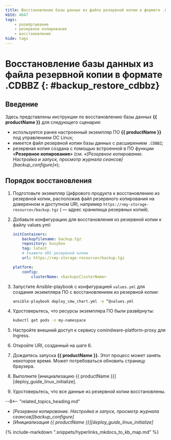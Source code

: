 ```yaml
---
title: Восстановление базы данных из файла резервной копии в формате .CDBBZ
kbId: 4647
tags: 
    - развёртывание
    - резервное копирование
    - восстановление
hide: tags
---
```


# Восстановление базы данных из файла резервной копии в формате .CDBBZ {: #backup_restore_cdbbz}

## Введение

Здесь представлены инструкции по восстановлению базы данных **{{ productName }}** для следующего сценария:

- используется ранее настроенный экземпляр ПО **{{ productName }}** под управлением ОС Linux;
- имеется файл резервной копии базы данных с расширением `.CDBBZ`;
- резервная копия создана с помощью встроенной в ПО функции «**Резервное копирование**» (см. *«[Резервное копирование. Настройка и запуск, просмотр журнала сеансов][backup_configure]»*);

## Порядок восстановления

1. Подготовьте экземпляр Цифрового продукта к восстановлению из резервной копии, расположив файл резервного копирования на доверенном и доступном URI, например `https://<my-storage-resource>/backup.tgz` (<my-storage-resource> — адрес хранилища резервных копий).
2. Добавьте конфигурацию для восстановления из резервной копии к файлу values.yml:

    ``` yaml
    initContainers:
        backupfilename: backup.tgz
        repository: busybox
        tag: latest
        # Укажите URI резервной копии
        url: https://<my-storage-resource>/backup.tgz
    
    platform:
        config:
            clusterName: <backupsClusterName>
    ```

4. Запустите Ansible-playbook с конфигурацией `values.yml` для создания экземпляра ПО с восстановлением из резервной копии:

    ``` sh
    ansible-playbook deploy_cmw_chart.yml -e “@values.yml
    ```
5. Удостоверьтесь, что ресурсы экземпляра ПО были развёрнуты:

    ``` sh
    kubectl get pods -n my-namespace
    ```
6. Настройте внешний доступ к сервису comindware-platform-proxy для Ingress.
7. Откройте URI, созданный на шаге 6.
20. Дождитесь запуска **{{ productName }}**. Этот процесс может занять некоторое время. Может потребоваться обновить страницу браузера.
21. Выполните [инициализацию {{ productName }}][deploy_guide_linux_initialize].
22. Удостоверьтесь, что все данные из резервной копии восстановлены.

<div class="relatedTopics" markdown="block">

--8<-- "related_topics_heading.md"

- _[Резервное копирование. Настройка и запуск, просмотр журнала сеансов][backup_configure]_
- _[Инициализация {{ productName }}][deploy_guide_linux_initialize]_

</div>

{% include-markdown ".snippets/hyperlinks_mkdocs_to_kb_map.md" %}
